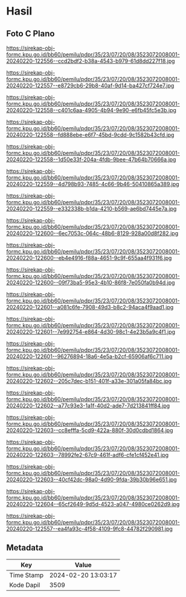 # Hasil

## Foto C Plano

https://sirekap-obj-formc.kpu.go.id/bb60/pemilu/pdpr/35/23/07/20/08/3523072008001-20240220-122556--ccd2bdf2-b38a-4543-b979-61d8dd227f18.jpg

https://sirekap-obj-formc.kpu.go.id/bb60/pemilu/pdpr/35/23/07/20/08/3523072008001-20240220-122557--e8729cb6-29b8-40af-9d14-ba427cf724e7.jpg

https://sirekap-obj-formc.kpu.go.id/bb60/pemilu/pdpr/35/23/07/20/08/3523072008001-20240220-122558--c401c6aa-4905-4b94-9e90-e6fb45fc5e3b.jpg

https://sirekap-obj-formc.kpu.go.id/bb60/pemilu/pdpr/35/23/07/20/08/3523072008001-20240220-122558--fd888ebe-e6f7-45bd-9cdd-9c1582b43cfd.jpg

https://sirekap-obj-formc.kpu.go.id/bb60/pemilu/pdpr/35/23/07/20/08/3523072008001-20240220-122558--1d50e33f-204a-4fdb-9bee-47b64b70666a.jpg

https://sirekap-obj-formc.kpu.go.id/bb60/pemilu/pdpr/35/23/07/20/08/3523072008001-20240220-122559--4d798b93-7485-4c66-9b46-50410865a389.jpg

https://sirekap-obj-formc.kpu.go.id/bb60/pemilu/pdpr/35/23/07/20/08/3523072008001-20240220-122559--e332338b-b1da-4210-b569-ae6bd7445e7a.jpg

https://sirekap-obj-formc.kpu.go.id/bb60/pemilu/pdpr/35/23/07/20/08/3523072008001-20240220-122600--6ec7053c-064c-48b6-8129-928a00d8f282.jpg

https://sirekap-obj-formc.kpu.go.id/bb60/pemilu/pdpr/35/23/07/20/08/3523072008001-20240220-122600--eb4e4916-f88a-4651-9c9f-655aa4f931f6.jpg

https://sirekap-obj-formc.kpu.go.id/bb60/pemilu/pdpr/35/23/07/20/08/3523072008001-20240220-122600--09f73ba5-95e3-4b10-86f8-7e050fa0b94d.jpg

https://sirekap-obj-formc.kpu.go.id/bb60/pemilu/pdpr/35/23/07/20/08/3523072008001-20240220-122601--a081c6fe-7908-49d3-b8c2-94aca4f9aad1.jpg

https://sirekap-obj-formc.kpu.go.id/bb60/pemilu/pdpr/35/23/07/20/08/3523072008001-20240220-122601--7e992754-e864-4d30-98c1-4e23b5a9c4f1.jpg

https://sirekap-obj-formc.kpu.go.id/bb60/pemilu/pdpr/35/23/07/20/08/3523072008001-20240220-122601--96276894-18a6-4e5a-b2cf-65906af6c711.jpg

https://sirekap-obj-formc.kpu.go.id/bb60/pemilu/pdpr/35/23/07/20/08/3523072008001-20240220-122602--205c7dec-b151-401f-a33e-301a05fa84bc.jpg

https://sirekap-obj-formc.kpu.go.id/bb60/pemilu/pdpr/35/23/07/20/08/3523072008001-20240220-122602--a77c93e3-1a1f-40d2-ade7-7d213841ff84.jpg

https://sirekap-obj-formc.kpu.go.id/bb60/pemilu/pdpr/35/23/07/20/08/3523072008001-20240220-122603--cc8efffa-5cd9-422a-880f-30d0cdbd1864.jpg

https://sirekap-obj-formc.kpu.go.id/bb60/pemilu/pdpr/35/23/07/20/08/3523072008001-20240220-122603--78992fe2-67c9-461f-adf6-cfe1cf452e41.jpg

https://sirekap-obj-formc.kpu.go.id/bb60/pemilu/pdpr/35/23/07/20/08/3523072008001-20240220-122603--40cf42dc-98a0-4d90-9fda-39b30b96e651.jpg

https://sirekap-obj-formc.kpu.go.id/bb60/pemilu/pdpr/35/23/07/20/08/3523072008001-20240220-122604--65cf2649-9d5d-4523-a047-4980ce0262d9.jpg

https://sirekap-obj-formc.kpu.go.id/bb60/pemilu/pdpr/35/23/07/20/08/3523072008001-20240220-122557--ea4fa93c-4f58-4109-9fc8-44782f290981.jpg


## Metadata

| Key        | Value               |
| ---------- | ------------------- |
| Time Stamp | 2024-02-20 13:03:17 |
| Kode Dapil | 3509                |



